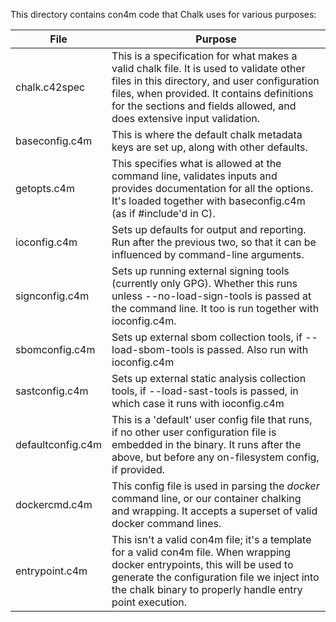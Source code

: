 This directory contains con4m code that Chalk uses for various purposes:

| File              | Purpose                                                                                                                                                                                                                                                         |
| ----------------- | --------------------------------------------------------------------------------------------------------------------------------------------------------------------------------------------------------------------------------------------------------------- |
| chalk.c42spec     | This is a specification for what makes a valid chalk file. It is used to validate other files in this directory, and user configuration files, when provided. It contains definitions for the sections and fields allowed, and does extensive input validation. |
| baseconfig.c4m    | This is where the default chalk metadata keys are set up, along with other defaults.                                                                                                                                                                            |
| getopts.c4m       | This specifies what is allowed at the command line, validates inputs and provides documentation for all the options. It's loaded together with baseconfig.c4m (as if #include'd in C).                                                                          |
| ioconfig.c4m      | Sets up defaults for output and reporting. Run after the previous two, so that it can be influenced by command-line arguments.                                                                                                                                  |
| signconfig.c4m    | Sets up running external signing tools (currently only GPG). Whether this runs unless --no-load-sign-tools is passed at the command line. It too is run together with ioconfig.c4m.                                                                             |
| sbomconfig.c4m    | Sets up external sbom collection tools, if --load-sbom-tools is passed. Also run with ioconfig.c4m                                                                                                                                                              |
| sastconfig.c4m    | Sets up external static analysis collection tools, if --load-sast-tools is passed, in which case it runs with ioconfig.c4m                                                                                                                                      |
| defaultconfig.c4m | This is a 'default' user config file that runs, if no other user configuration file is embedded in the binary. It runs after the above, but before any on-filesystem config, if provided.                                                                       |
| dockercmd.c4m     | This config file is used in parsing the _docker_ command line, or our container chalking and wrapping. It accepts a superset of valid docker command lines.                                                                                                     |
| entrypoint.c4m    | This isn't a valid con4m file; it's a template for a valid con4m file. When wrapping docker entrypoints, this will be used to generate the configuration file we inject into the chalk binary to properly handle entry point execution.                         |
